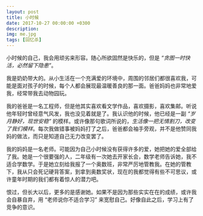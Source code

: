 ```yaml
---
layout: post
title: 小时候
date: 2017-10-27 00:00:00 +0300
description: 
img: me.jpg
tags: [回忆杀]
---
```


小时候的自己，我会用顽劣来形容。随心所欲固然是快乐的，但是 *“贪图一时快活，必然留下隐患”*。



我是奶奶带大的。从小生活在一个充满爱的环境中，周围的邻居们都很喜欢我，可能是面对孩子的时候，每个人都会展现最温暖善良的那一面。爸爸妈妈也非常地爱我，经常带我去动物园玩。

我的爸爸是一名工程师，但是他其实喜欢看文学作品，喜欢摄影，喜欢集邮。听说他年轻时曾经意气风发，我也没见着就是了。我认识他的时候，他已经是一副 *“岁月静好，现世安稳”* 的模样。或许像那句歌词所说的，*生活像一把无情割刀，改变了我们模样*。每次我做错事被妈妈打了之后，爸爸都会袖手旁观，并不是他赞同我妈的做法，而只是知道自己无力改变罢了。

我的妈妈是一名老师。可能因为自己小时候没有获得许多的爱，她把她的爱全部给了我。她是一个很要强的人，二年级有一次她去开家长会，数学老师告诉她，我不适合学数学。于是她立刻给我报了一个奥数班，非常严厉地管教我。在她的管教下，我从只会死记硬背答案，到拿到奥数奖状，现在的我都觉得有些不可思议，或许童年时期的我们都有着惊人的潜力吧。

恨过，但长大以后，更多的是感谢她。如果不是因为那些实实在在的成绩，或许我会自暴自弃，用 “老师说你不适合学习” 来宽慰自己。好像自此之后，学习上有了竞争的意识。







